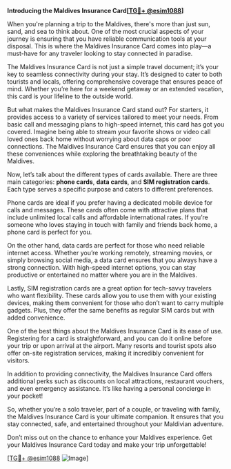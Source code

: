 **Introducing the Maldives Insurance Card[[TG💪+ @esim1088](https://t.me/s/esim1088)]**

When you're planning a trip to the Maldives, there's more than just sun, sand, and sea to think about. One of the most crucial aspects of your journey is ensuring that you have reliable communication tools at your disposal. This is where the Maldives Insurance Card comes into play—a must-have for any traveler looking to stay connected in paradise.

The Maldives Insurance Card is not just a simple travel document; it’s your key to seamless connectivity during your stay. It’s designed to cater to both tourists and locals, offering comprehensive coverage that ensures peace of mind. Whether you’re here for a weekend getaway or an extended vacation, this card is your lifeline to the outside world.

But what makes the Maldives Insurance Card stand out? For starters, it provides access to a variety of services tailored to meet your needs. From basic call and messaging plans to high-speed internet, this card has got you covered. Imagine being able to stream your favorite shows or video call loved ones back home without worrying about data caps or poor connections. The Maldives Insurance Card ensures that you can enjoy all these conveniences while exploring the breathtaking beauty of the Maldives.

Now, let’s talk about the different types of cards available. There are three main categories: **phone cards**, **data cards**, and **SIM registration cards**. Each type serves a specific purpose and caters to different preferences.

Phone cards are ideal if you prefer having a dedicated mobile device for calls and messages. These cards often come with attractive plans that include unlimited local calls and affordable international rates. If you’re someone who loves staying in touch with family and friends back home, a phone card is perfect for you.

On the other hand, data cards are perfect for those who need reliable internet access. Whether you’re working remotely, streaming movies, or simply browsing social media, a data card ensures that you always have a strong connection. With high-speed internet options, you can stay productive or entertained no matter where you are in the Maldives.

Lastly, SIM registration cards are a great option for tech-savvy travelers who want flexibility. These cards allow you to use them with your existing devices, making them convenient for those who don’t want to carry multiple gadgets. Plus, they offer the same benefits as regular SIM cards but with added convenience.

One of the best things about the Maldives Insurance Card is its ease of use. Registering for a card is straightforward, and you can do it online before your trip or upon arrival at the airport. Many resorts and tourist spots also offer on-site registration services, making it incredibly convenient for visitors.

In addition to providing connectivity, the Maldives Insurance Card offers additional perks such as discounts on local attractions, restaurant vouchers, and even emergency assistance. It’s like having a personal concierge in your pocket!

So, whether you’re a solo traveler, part of a couple, or traveling with family, the Maldives Insurance Card is your ultimate companion. It ensures that you stay connected, safe, and entertained throughout your Maldivian adventure.

Don’t miss out on the chance to enhance your Maldives experience. Get your Maldives Insurance Card today and make your trip unforgettable! 

[[TG💪+ @esim1088](https://t.me/s/esim1088) ![Image](https://i.postimg.cc/Y0z9fWf4/image.png)]